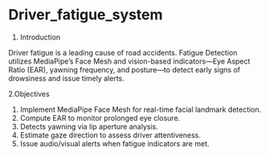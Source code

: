 # Driver_fatigue_system
1. Introduction
   
Driver fatigue is a leading cause of road accidents. Fatigue Detection utilizes
MediaPipe’s Face Mesh and vision-based indicators—Eye Aspect Ratio (EAR), yawning
frequency, and posture—to detect early signs of drowsiness and issue timely alerts.

2.Objectives

1. Implement MediaPipe Face Mesh for real-time facial landmark detection.
2. Compute EAR to monitor prolonged eye closure.
3. Detects yawning via lip aperture analysis.
4. Estimate gaze direction to assess driver attentiveness.
5. Issue audio/visual alerts when fatigue indicators are met.
